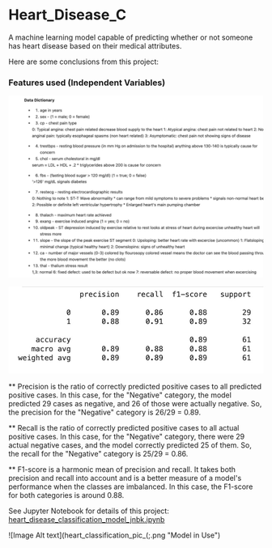 # Heart_Disease_C
A machine learning model capable of predicting whether or not someone has heart disease based on their medical attributes.

Here are some conclusions from this project:

### Features used (Independent Variables)
![Image Alt text](ind_var.jpg "Classification Report")


![Image Alt text](classification_report.jpg "Classification Report")

** Precision is the ratio of correctly predicted positive cases to all predicted positive cases. In this case, for the "Negative" category, the model predicted 29 cases as negative, and 26 of those were actually negative. So, the precision for the "Negative" category is 26/29 = 0.89.


** Recall is the ratio of correctly predicted positive cases to all actual positive cases. In this case, for the "Negative" category, there were 29 actual negative cases, and the model correctly predicted 25 of them. So, the recall for the "Negative" category is 25/29 = 0.86.


** F1-score is a harmonic mean of precision and recall. It takes both precision and recall into account and is a better measure of a model's performance when the classes are imbalanced. In this case, the F1-score for both categories is around 0.88.

See Jupyter Notebook for details of this project: [heart_disease_classification_model_jnbk.ipynb](README.md)


![Image Alt text](heart_classification_pic_(;.png "Model in Use")

